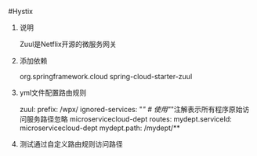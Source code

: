 #Hystix

1. 说明
	
	Zuul是Netflix开源的微服务网关
	
2. 添加依赖

	<dependency>
		<groupId>org.springframework.cloud</groupId>
		<artifactId>spring-cloud-starter-zuul</artifactId>
	</dependency>

3. yml文件配置路由规则

	zuul:
	  prefix: /wpx/
	  ignored-services: "*"   # 使用"*"注解表示所有程序原始访问服务路径忽略      microservicecloud-dept
	  routes:
	    mydept.serviceId: microservicecloud-dept
	    mydept.path: /mydept/**
	 
4. 测试通过自定义路由规则访问路径